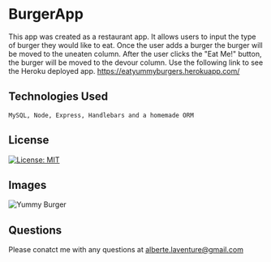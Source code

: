 # BurgerApp
This app was created as a restaurant app. It allows users to input the type of burger they would like to eat. Once the user adds a burger the burger will be moved to the uneaten column. After the user clicks the "Eat Me!" button, the burger will be moved to the devour column. Use the following link to see the Heroku deployed app. https://eatyummyburgers.herokuapp.com/ 

## Technologies Used
```MySQL, Node, Express, Handlebars and a homemade ORM```

## License
[![License: MIT](https://img.shields.io/badge/License-MIT-yellow.svg)](https://opensource.org/licenses/MIT)

## Images
![Yummy Burger](public/assets/img/BurgerforReadme.png)

## Questions
Please conatct me with any questions at alberte.laventure@gmail.com